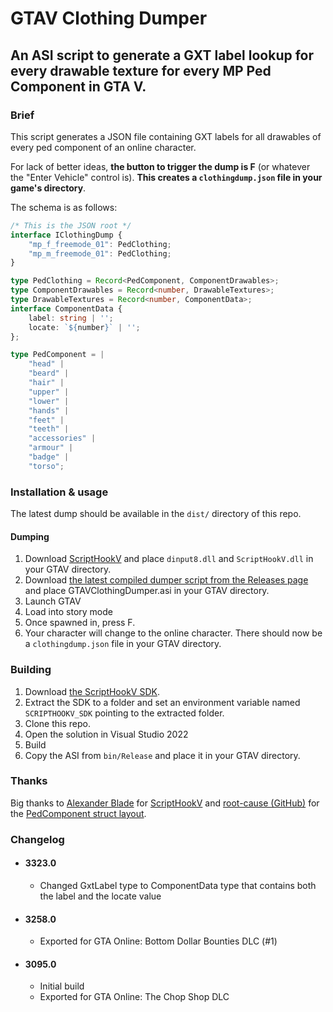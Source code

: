 # GTAV Clothing Dumper
## An ASI script to generate a GXT label lookup for every drawable texture for every MP Ped Component in GTA V.
### Brief
This script generates a JSON file containing GXT labels for all drawables of every ped component of an online character.

For lack of better ideas, **the button to trigger the dump is F** (or whatever the "Enter Vehicle" control is). **This creates a `clothingdump.json` file in your game's directory**.

The schema is as follows:

```typescript
/* This is the JSON root */
interface IClothingDump {
	"mp_f_freemode_01": PedClothing;
	"mp_m_freemode_01": PedClothing;
}

type PedClothing = Record<PedComponent, ComponentDrawables>;
type ComponentDrawables = Record<number, DrawableTextures>;
type DrawableTextures = Record<number, ComponentData>;
interface ComponentData {
	label: string | '';
	locate: `${number}` | '';
};

type PedComponent = |
	"head" |
	"beard" |
	"hair" |
	"upper" |
	"lower" |
	"hands" |
	"feet" |
	"teeth" |
	"accessories" |
	"armour" |
	"badge" |
	"torso";
```

### Installation & usage
The latest dump should be available in the `dist/` directory of this repo.

#### Dumping
1. Download [ScriptHookV](http://www.dev-c.com/gtav/scripthookv/) and place `dinput8.dll` and `ScriptHookV.dll` in your GTAV directory.
2. Download [the latest compiled dumper script from the Releases page](https://github.com/tomezpl/gtav-clothing-dumper/releases/latest) and place GTAVClothingDumper.asi in your GTAV directory.
3. Launch GTAV
4. Load into story mode
5. Once spawned in, press F.
6. Your character will change to the online character. There should now be a `clothingdump.json` file in your GTAV directory.

### Building
1. Download [the ScriptHookV SDK](http://www.dev-c.com/gtav/scripthookv/).
2. Extract the SDK to a folder and set an environment variable named `SCRIPTHOOKV_SDK` pointing to the extracted folder.
3. Clone this repo.
4. Open the solution in Visual Studio 2022
5. Build
6. Copy the ASI from `bin/Release` and place it in your GTAV directory.

### Thanks
Big thanks to [Alexander Blade](http://www.dev-c.com/) for [ScriptHookV](http://www.dev-c.com/gtav/scripthookv/) and [root-cause (GitHub)](https://github.com/root-cause) for the [PedComponent struct layout](https://gist.github.com/root-cause/3b80234367b0c856d60bf5cb4b826f86).

### Changelog
- #### 3323.0
	- Changed GxtLabel type to ComponentData type that contains both the label and the locate value
- #### 3258.0
	- Exported for GTA Online: Bottom Dollar Bounties DLC (#1)
- #### 3095.0
	- Initial build
	- Exported for GTA Online: The Chop Shop DLC